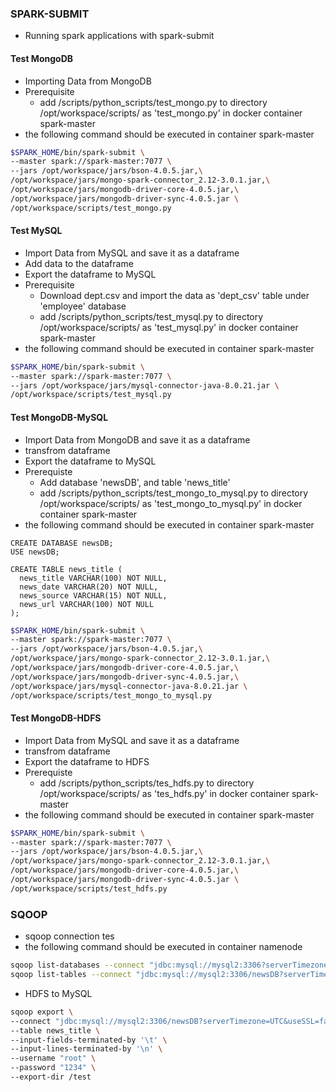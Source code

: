 ### SPARK-SUBMIT
* Running spark applications with spark-submit

#### Test MongoDB
* Importing Data from MongoDB
* Prerequisite
  * add /scripts/python_scripts/test_mongo.py to directory /opt/workspace/scripts/ as 'test_mongo.py' in docker container spark-master
* the following command should be executed in container spark-master


```sh
$SPARK_HOME/bin/spark-submit \
--master spark://spark-master:7077 \
--jars /opt/workspace/jars/bson-4.0.5.jar,\
/opt/workspace/jars/mongo-spark-connector_2.12-3.0.1.jar,\
/opt/workspace/jars/mongodb-driver-core-4.0.5.jar,\
/opt/workspace/jars/mongodb-driver-sync-4.0.5.jar \
/opt/workspace/scripts/test_mongo.py
```

#### Test MySQL
* Import Data from MySQL and save it as a dataframe
* Add data to the dataframe
* Export the dataframe to MySQL
* Prerequisite
  * Download dept.csv and import the data as 'dept_csv' table under 'employee' database
  * add /scripts/python_scripts/test_mysql.py to directory /opt/workspace/scripts/ as 'test_mysql.py' in docker container spark-master
* the following command should be executed in container spark-master


```sh
$SPARK_HOME/bin/spark-submit \
--master spark://spark-master:7077 \
--jars /opt/workspace/jars/mysql-connector-java-8.0.21.jar \
/opt/workspace/scripts/test_mysql.py
```

#### Test MongoDB-MySQL
* Import Data from MongoDB and save it as a dataframe
* transfrom dataframe
* Export the dataframe to MySQL
* Prerequiste
  * Add database 'newsDB', and table 'news_title'
  * add /scripts/python_scripts/test_mongo_to_mysql.py to directory /opt/workspace/scripts/ as 'test_mongo_to_mysql.py' in docker container spark-master
* the following command should be executed in container spark-master

```mysql
CREATE DATABASE newsDB;
USE newsDB;

CREATE TABLE news_title (
  news_title VARCHAR(100) NOT NULL,
  news_date VARCHAR(20) NOT NULL,
  news_source VARCHAR(15) NOT NULL,
  news_url VARCHAR(100) NOT NULL
);
```

```sh
$SPARK_HOME/bin/spark-submit \
--master spark://spark-master:7077 \
--jars /opt/workspace/jars/bson-4.0.5.jar,\
/opt/workspace/jars/mongo-spark-connector_2.12-3.0.1.jar,\
/opt/workspace/jars/mongodb-driver-core-4.0.5.jar,\
/opt/workspace/jars/mongodb-driver-sync-4.0.5.jar,\
/opt/workspace/jars/mysql-connector-java-8.0.21.jar \
/opt/workspace/scripts/test_mongo_to_mysql.py
```

#### Test MongoDB-HDFS
* Import Data from MySQL and save it as a dataframe
* transfrom dataframe
* Export the dataframe to HDFS 
* Prerequiste
  * add /scripts/python_scripts/tes_hdfs.py to directory /opt/workspace/scripts/ as 'tes_hdfs.py' in docker container spark-master
* the following command should be executed in container spark-master

```sh
$SPARK_HOME/bin/spark-submit \
--master spark://spark-master:7077 \
--jars /opt/workspace/jars/bson-4.0.5.jar,\
/opt/workspace/jars/mongo-spark-connector_2.12-3.0.1.jar,\
/opt/workspace/jars/mongodb-driver-core-4.0.5.jar,\
/opt/workspace/jars/mongodb-driver-sync-4.0.5.jar \
/opt/workspace/scripts/test_hdfs.py
```

### SQOOP

* sqoop connection tes
* the following command should be executed in container namenode

```sh
sqoop list-databases --connect "jdbc:mysql://mysql2:3306?serverTimezone=UTC&useSSL=false" --username "root" --password "1234"
sqoop list-tables --connect "jdbc:mysql://mysql2:3306/newsDB?serverTimezone=UTC&useSSL=false" --username "root" --password "1234"
```
* HDFS to MySQL

```sh
sqoop export \
--connect "jdbc:mysql://mysql2:3306/newsDB?serverTimezone=UTC&useSSL=false" \
--table news_title \
--input-fields-terminated-by '\t' \
--input-lines-terminated-by '\n' \
--username "root" \
--password "1234" \
--export-dir /test
```